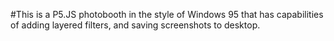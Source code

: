 #This is a P5.JS photobooth in the style of Windows 95 that has capabilities of adding layered filters, and saving screenshots to desktop.
